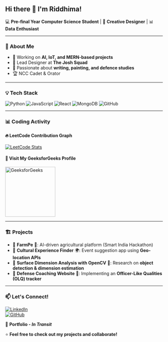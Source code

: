 ## Hi there 👋 I'm Riddhima!  

💻 **Pre-final Year Computer Science Student** | 🎨 **Creative Designer** | 📊 **Data Enthusiast**  

---

### 🚀 **About Me**
- 🔭 Working on **AI, IoT, and MERN-based projects**  
- 🎨 Lead Designer at **The Josh Squad**  
- 📝 Passionate about **writing, painting, and defence studies**  
- 🏆 NCC Cadet & Orator  

---

### 💡 **Tech Stack**
![Python](https://img.shields.io/badge/-Python-3776AB?style=flat-square&logo=python&logoColor=white)
![JavaScript](https://img.shields.io/badge/-JavaScript-F7DF1E?style=flat-square&logo=javascript&logoColor=black)
![React](https://img.shields.io/badge/-React-61DAFB?style=flat-square&logo=react&logoColor=black)
![MongoDB](https://img.shields.io/badge/-MongoDB-47A248?style=flat-square&logo=mongodb&logoColor=white)
![GitHub](https://img.shields.io/badge/-GitHub-181717?style=flat-square&logo=github&logoColor=white)

---

### 📊 **Coding Activity**
#### 🔥 **LeetCode Contribution Graph**
[![LeetCode Stats](https://leetcard.jacoblin.cool/ridixcube?theme=dark&ext=heatmap)](https://leetcode.com/ridixcube/)  

#### 📌 **Visit My GeeksforGeeks Profile**
<a href="https://auth.geeksforgeeks.org/user/riddhimalanger/practice/" target="_blank">
  <img src="https://upload.wikimedia.org/wikipedia/commons/4/43/GeeksforGeeks.svg" alt="GeeksforGeeks" width="160"/>
</a>

---

### 🏗️ **Projects**
- 🔹 **FarmPe** 🌾: AI-driven agricultural platform (Smart India Hackathon)  
- 🔹 **Cultural Experience Finder** 🌍: Event suggestion app using **Geo-location APIs**  
- 🔹 **Surface Dimension Analysis with OpenCV** 📐: Research on **object detection & dimension estimation**  
- 🔹 **Defense Coaching Website** 🎯: Implementing an **Officer-Like Qualities (OLQ) tracker**  

---

### 📫 **Let's Connect!**
[![LinkedIn](https://img.shields.io/badge/-LinkedIn-0077B5?style=flat-square&logo=linkedin&logoColor=white)](https://linkedin.com/in/riddhima-langer)  
[![GitHub](https://img.shields.io/badge/-GitHub-181717?style=flat-square&logo=github&logoColor=white)](https://github.com/ridixcube)  

🚀 **Portfolio - *In Transit***  

⭐ **Feel free to check out my projects and collaborate!**  
